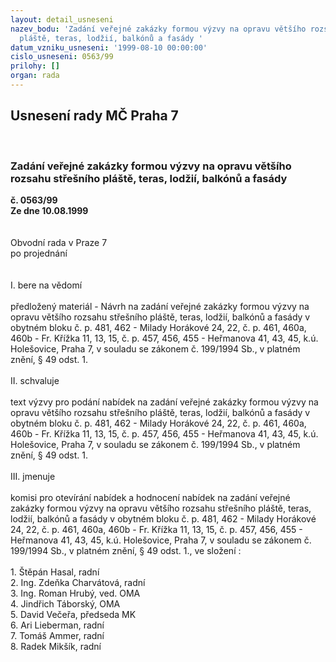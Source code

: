 ```yaml
---
layout: detail_usneseni
nazev_bodu: 'Zadání veřejné zakázky formou výzvy na opravu většího rozsahu střešního
  pláště, teras, lodžií, balkónů a fasády '
datum_vzniku_usneseni: '1999-08-10 00:00:00'
cislo_usneseni: 0563/99
prilohy: []
organ: rada
---
```

<div id="ucUsn_pList" class="usn">
	<span><h2>Usnesení rady MČ Praha 7 </h2>
<br></span><div class="standBody">
<span><h3>Zadání veřejné zakázky formou výzvy na opravu většího rozsahu střešního pláště, teras, lodžií, balkónů a fasády </h3></span><div class="center">
		<strong>č. 0563/99</strong><br>
	</div>
<div class="center">
		<strong>Ze dne 10.08.1999</strong><br><br>
	</div>
<br>Obvodní rada v Praze 7<br>po projednání<br><br><br>I.	bere na vědomí<br><br> předložený materiál - Návrh na zadání veřejné zakázky formou výzvy na opravu většího rozsahu střešního pláště, teras, lodžií, balkónů a fasády v obytném bloku č. p. 481, 462 - Milady Horákové 24, 22, č. p. 461, 460a, 460b - Fr. Křížka 11, 13, 15, č. p. 457, 456, 455 - Heřmanova 41, 43, 45, k.ú. Holešovice, Praha 7, v souladu se zákonem č. 199/1994 Sb., v platném znění, § 49 odst. 1.<br><br>II.	schvaluje <br><br>text  výzvy pro podání nabídek na zadání veřejné zakázky formou výzvy na opravu většího rozsahu střešního pláště, teras, lodžií, balkónů a fasády v obytném bloku č. p. 481, 462 - Milady Horákové 24, 22, č. p. 461, 460a, 460b - Fr. Křížka 11, 13, 15, č. p. 457, 456, 455 - Heřmanova 41, 43, 45, k.ú. Holešovice, Praha 7, v souladu se zákonem č. 199/1994 Sb., v platném znění, § 49 odst. 1.<br><br>III.	jmenuje<br><br>komisi pro otevírání nabídek a hodnocení nabídek na zadání veřejné zakázky formou výzvy na opravu většího rozsahu střešního pláště, teras, lodžií, balkónů a fasády v obytném bloku č. p. 481, 462 - Milady Horákové 24, 22, č. p. 461, 460a, 460b - Fr. Křížka 11, 13, 15, č. p. 457, 456, 455 - Heřmanova 41, 43, 45, k.ú. Holešovice, Praha 7, v souladu se zákonem č. 199/1994 Sb., v platném znění, § 49 odst. 1., ve složení :<br><br>1. Štěpán Hasal, radní<br>2. Ing. Zdeňka Charvátová, radní<br>3. Ing. Roman Hrubý, ved. OMA<br>4. Jindřich Táborský, OMA<br>5. David Večeřa, předseda MK<br>6. Ari Lieberman, radní<br>7. Tomáš Ammer, radní<br>8. Radek Mikšík, radní<br>
</div>
</div>